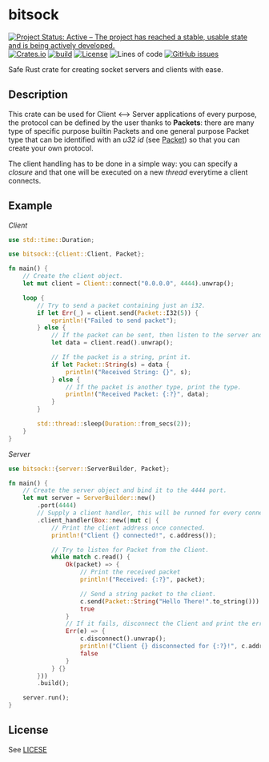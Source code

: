 # bitsock

[![Project Status: Active – The project has reached a stable, usable state and is being actively developed.](https://www.repostatus.org/badges/latest/active.svg)](https://www.repostatus.org/#active)
[![Crates.io](https://img.shields.io/crates/v/bitsock)](https://crates.io/crates/bitsock)
[![build](https://github.com/LolzDEV/bitsock/actions/workflows/build.yml/badge.svg)](https://github.com/LolzDEV/bitsock/actions/workflows/build.yml)
[![License](https://img.shields.io/github/license/LolzDEV/bitsock)](LICENSE)
![Lines of code](https://img.shields.io/tokei/lines/github/LolzDEV/bitsock?label=lines%20of%20code)
[![GitHub issues](https://img.shields.io/github/issues/LolzDEV/bitsock)](https://github.com/LolzDEV/bitsock/issues)

Safe Rust crate for creating socket servers and clients with ease.

## Description

This crate can be used for Client <--> Server applications of every purpose, the protocol can be defined by the user thanks to **Packets**:
there are many type of specific purpose builtin Packets and one general purpose Packet type that can be identified with an _u32 id_ (see [Packet](https://docs.rs/bitsock/0.1.0/bitsock/enum.Packet.html)) so that you can create your own protocol.

The client handling has to be done in a simple way: you can specify a _closure_ and that one will be executed on a new _thread_ everytime a client connects.

## Example

_Client_

```rust
use std::time::Duration;

use bitsock::{client::Client, Packet};

fn main() {
    // Create the client object.
    let mut client = Client::connect("0.0.0.0", 4444).unwrap();

    loop {
        // Try to send a packet containing just an i32.
        if let Err(_) = client.send(Packet::I32(5)) {
            eprintln!("Failed to send packet");
        } else {
            // If the packet can be sent, then listen to the server and wait for a Packet.
            let data = client.read().unwrap();

            // If the packet is a string, print it.
            if let Packet::String(s) = data {
                println!("Received String: {}", s);
            } else {
                // If the packet is another type, print the type.
                println!("Received Packet: {:?}", data);
            }
        }

        std::thread::sleep(Duration::from_secs(2));
    }
}
```

_Server_

```rust
use bitsock::{server::ServerBuilder, Packet};

fn main() {
    // Create the server object and bind it to the 4444 port.
    let mut server = ServerBuilder::new()
        .port(4444)
        // Supply a client handler, this will be runned for every connected client (in a new thread).
        .client_handler(Box::new(|mut c| {
            // Print the client address once connected.
            println!("Client {} connected!", c.address());

            // Try to listen for Packet from the Client.
            while match c.read() {
                Ok(packet) => {
                    // Print the received packet
                    println!("Received: {:?}", packet);

                    // Send a string packet to the client.
                    c.send(Packet::String("Hello There!".to_string())).unwrap();
                    true
                }
                // If it fails, disconnect the Client and print the error.
                Err(e) => {
                    c.disconnect().unwrap();
                    println!("Client {} disconnected for {:?}!", c.address(), e);
                    false
                }
            } {}
        }))
        .build();

    server.run();
}
```

## License

See [LICESE](LICENSE)

